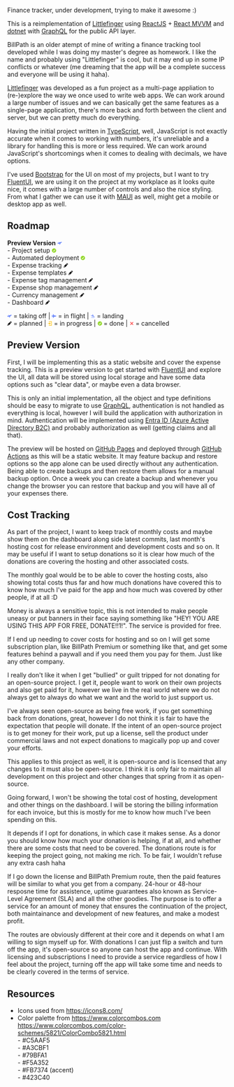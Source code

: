 Finance tracker, under development, trying to make it awesome :)

This is a reimplementation of [Littlefinger](https://github.com/Andrei15193/Littlefinger) using [ReactJS](https://react.dev/) + [React MVVM](https://www.npmjs.com/package/react-model-view-viewmodel) and [dotnet](https://dotnet.microsoft.com/) with [GraphQL](https://graphql.org/) for the public API layer.

BillPath is an older atempt of mine of writing a finance tracking tool developed while I was doing my master's degree as homework. I like the name and probably using "Littlefinger" is cool, but it may end up in some IP conflicts or whatever (me dreaming that the app will be a complete success and everyone will be using it haha).

[Littlefinger](https://github.com/Andrei15193/Littlefinger) was developed as a fun project as a multi-page appliation to (re-)explore the way we once used to write web apps. We can work around a large number of issues and we can basically get the same features as a single-page application, there's more back and forth between the client and server, but we can pretty much do everything.

Having the initial project written in [TypeScript](https://www.typescriptlang.org/), well, JavaScript is not exactly accurate when it comes to working with numbers, it's unreliable and a library for handling this is more or less required. We can work around JavaScript's shortcomings when it comes to dealing with decimals, we have options.

I've used [Bootstrap](https://getbootstrap.com/) for the UI on most of my projects, but I want to try [FluentUI](https://developer.microsoft.com/fluentui), we are using it on the project at my workplace as it looks quite nice, it comes with a large number of controls and also the nice styling. From what I gather we can use it with [MAUI](https://dotnet.microsoft.com/apps/maui) as well, might get a mobile or desktop app as well.

## Roadmap

**Preview Version** ![taking off](./assets/taking-off.png)  
\- Project setup ![done](./assets/done.png)  
\- Automated deployment ![done](./assets/done.png)  
\- Expense tracking ![planned](./assets/planned.png)  
\- Expense templates ![planned](./assets/planned.png)  
\- Expense tag management ![planned](./assets/planned.png)  
\- Expense shop management ![planned](./assets/planned.png)  
\- Currency management ![planned](./assets/planned.png)  
\- Dashboard ![planned](./assets/planned.png)

![taking off](./assets/taking-off.png) = taking off
| ![in flight](./assets/in-flight.png) = in flight
| ![landing](./assets/landing.png) = landing  
![planned](./assets/planned.png) = planned
| ![in-progress](./assets/in-progress.png) = in progress
| ![done](./assets/done.png) = done
| ![cancelled](./assets/cancelled.png) = cancelled

## Preview Version

First, I will be implementing this as a static website and cover the expense tracking. This is a preview version to get started with [FluentUI](https://developer.microsoft.com/fluentui) and explore the UI, all data will be stored using local storage and have some data options such as "clear data", or maybe even a data browser.

This is only an initial implementation, all the object and type definitions should be easy to migrate to use [GraphQL](https://graphql.org/), authentication is not handled as everything is local, however I will build the application with authorization in mind. Authentication will be implemented using [Entra ID (Azure Active Directory B2C)](https://learn.microsoft.com/azure/active-directory-b2c/) and probably authorization as well (getting claims and all that).

The preview will be hosted on [GitHub Pages](https://pages.github.com/) and deployed through [GitHub Actions](https://docs.github.com/actions) as this will be a static website. It may feature backup and restore options so the app alone can be used directly without any authentication. Being able to create backups and then restore them allows for a manual backup option. Once a week you can create a backup and whenever you change the browser you can restore that backup and you will have all of your expenses there.

## Cost Tracking

As part of the project, I want to keep track of monthly costs and maybe show them on the dashboard along side latest commits, last month's hosting cost for release environment and development costs and so on. It may be useful if I want to setup donations so it is clear how much of the donations are covering the hosting and other associated costs.

The monthly goal would be to be able to cover the hosting costs, also showing total costs thus far and how much donations have covered this to know how much I've paid for the app and how much was covered by other people, if at all :D

Money is always a sensitive topic, this is not intended to make people uneasy or put banners in their face saying something like "HEY! YOU ARE USING THIS APP FOR FREE, DONATE!!1!". The service is provided for free.

If I end up needing to cover costs for hosting and so on I will get some subscription plan, like BillPath Premium or something like that, and get some features behind a paywall and if you need them you pay for them. Just like any other company.

I really don't like it when I get "bullied" or guilt tripped for not donating for an open-source project. I get it, people want to work on their own projects and also get paid for it, however we live in the real world where we do not always get to always do what we want and the world to just support us.

I've always seen open-source as being free work, if you get something back from donations, great, however I do not think it is fair to have the expectation that people will donate. If the intent of an open-source project is to get money for their work, put up a license, sell the product under commercial laws and not expect donations to magically pop up and cover your efforts.

This applies to this project as well, it is open-source and is licensed that any changes to it must also be open-source. I think it is only fair to maintain all development on this project and other changes that spring from it as open-source.

Going forward, I won't be showing the total cost of hosting, development and other things on the dashboard. I will be storing the billing information for each invoice, but this is mostly for me to know how much I've been spending on this.

It depends if I opt for donations, in which case it makes sense. As a donor you should know how much your donation is helping, if at all, and whether there are some costs that need to be covered. The donations route is for keeping the project going, not making me rich. To be fair, I wouldn't refuse any extra cash haha

If I go down the license and BillPath Premium route, then the paid features will be similar to what you get from a company. 24-hour or 48-hour resposne time for assistence, uptime guarantees also known as Service-Level Agreement (SLA) and all the other goodies. The purpose is to offer a service for an amount of money that ensures the continuation of the project, both maintainance and development of new features, and make a modest profit.

The routes are obviously different at their core and it depends on what I am willing to sign myself up for. With donations I can just flip a switch and turn off the app, it's open-source so anyone can host the app and continue. With licensing and subscriptions I need to provide a service regardless of how I feel about the project, turning off the app will take some time and needs to be clearly covered in the terms of service.

## Resources

* Icons used from https://icons8.com/
* Color palette from https://www.colorcombos.com  
  https://www.colorcombos.com/color-schemes/5821/ColorCombo5821.html  
  \- #C5AAF5  
  \- #A3CBF1  
  \- #79BFA1  
  \- #F5A352  
  \- #FB7374 (accent)  
  \- #423C40